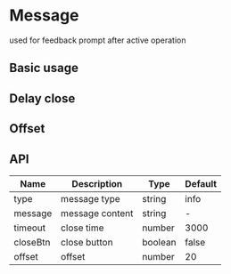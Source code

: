 # Message

used for feedback prompt after active operation

## Basic usage

<preview path="../examples/message/Basic.vue" title="" description=""></preview>

## Delay close

<preview path="../examples/message/Duration.vue" title="" description=""></preview>

## Offset

<preview path="../examples/message/Offset.vue" title="" description=""></preview>

## API

| Name     | Description     | Type    | Default |
| -------- | --------------- | ------- | ------- |
| type     | message type    | string  | info    |
| message  | message content | string  | -       |
| timeout  | close time      | number  | 3000    |
| closeBtn | close button    | boolean | false   |
| offset   | offset          | number  | 20      |
